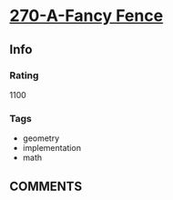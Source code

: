 # [270-A-Fancy Fence](https://codeforces.com/problemset/problem/270/A)

## Info

### Rating

1100

### Tags

- geometry
- implementation
- math

## __COMMENTS__

> 
